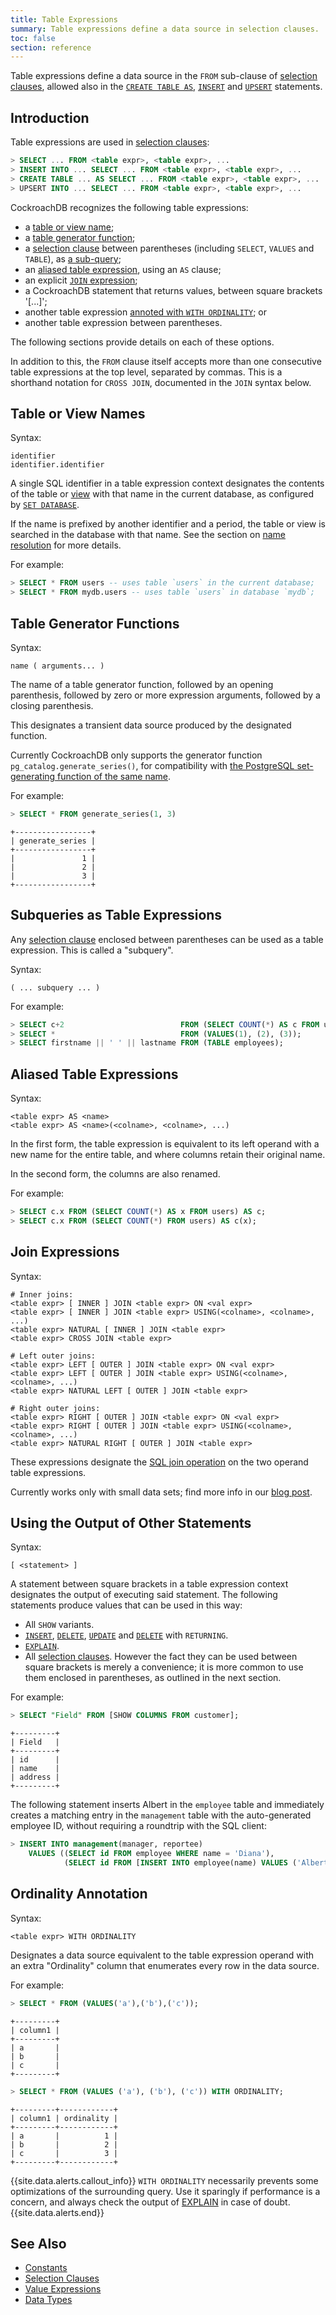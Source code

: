 ```yaml
---
title: Table Expressions
summary: Table expressions define a data source in selection clauses.
toc: false
section: reference
---
```


Table expressions define a data source in the `FROM` sub-clause of
[selection clauses](selection-clauses.html), allowed also in the [`CREATE
TABLE AS`](create-table-as.html), [`INSERT`](insert.html) and
[`UPSERT`](upsert.html) statements.

<div id="toc"></div>

## Introduction

Table expressions are used in [selection clauses](selection-clauses.html):

~~~sql
> SELECT ... FROM <table expr>, <table expr>, ...
> INSERT INTO ... SELECT ... FROM <table expr>, <table expr>, ...
> CREATE TABLE ... AS SELECT ... FROM <table expr>, <table expr>, ...
> UPSERT INTO ... SELECT ... FROM <table expr>, <table expr>, ...
~~~

CockroachDB recognizes the following table expressions:

- a [table or view name](#table-or-view-names);
- a [table generator function](#table-generator-functions);
- a [selection clause](selection-clauses.html) between parentheses (including
  `SELECT`, `VALUES` and `TABLE`), as [a
  sub-query](#subqueries-as-table-expressions);
- an [aliased table expression](#aliased-table-expressions), using an `AS` clause;
- an explicit [`JOIN` expression](#join-expressions);
- a CockroachDB statement that returns values, between square brackets '[...]';
- another table expression [annoted with `WITH ORDINALITY`](#ordinality-annotation); or
- another table expression between parentheses.

The following sections provide details on each of these options.

In addition to this, the `FROM` clause itself accepts more than one
consecutive table expressions at the top level, separated by
commas. This is a shorthand notation for `CROSS JOIN`, documented in
the `JOIN` syntax below.

## Table or View Names

Syntax:

~~~
identifier
identifier.identifier
~~~

A single SQL identifier in a table expression context designates
the contents of the table or [view](views.html) with that name
in the current database, as configured by [`SET DATABASE`](set-vars.html).

If the name is prefixed by another identifier and a period, the table
or view is searched in the database with that name. See the section on
[name resolution](sql-name-resolution.html) for more details.

For example:

~~~sql
> SELECT * FROM users -- uses table `users` in the current database;
> SELECT * FROM mydb.users -- uses table `users` in database `mydb`;
~~~

## Table Generator Functions

Syntax:

~~~
name ( arguments... )
~~~

The name of a table generator function, followed by an opening
parenthesis, followed by zero or more expression arguments, followed
by a closing parenthesis.

This designates a transient data source produced by the designated
function.

Currently CockroachDB only supports the generator function
`pg_catalog.generate_series()`, for compatibility with
[the PostgreSQL set-generating function of the same name](https://www.postgresql.org/docs/9.6/static/functions-srf.html).

For example:

~~~sql
> SELECT * FROM generate_series(1, 3)
~~~
~~~
+-----------------+
| generate_series |
+-----------------+
|               1 |
|               2 |
|               3 |
+-----------------+
~~~

## Subqueries as Table Expressions

Any [selection clause](selection-clauses.html) enclosed between parentheses
can be used as a table expression. This is called a "subquery".

Syntax:

~~~
( ... subquery ... )
~~~

For example:

~~~sql
> SELECT c+2                          FROM (SELECT COUNT(*) AS c FROM users);
> SELECT *                            FROM (VALUES(1), (2), (3));
> SELECT firstname || ' ' || lastname FROM (TABLE employees);
~~~

## Aliased Table Expressions

Syntax:

~~~
<table expr> AS <name>
<table expr> AS <name>(<colname>, <colname>, ...)
~~~

In the first form, the table expression is equivalent to its left operand
with a new name for the entire table, and where columns retain their original name.

In the second form, the columns are also renamed.

For example:

~~~sql
> SELECT c.x FROM (SELECT COUNT(*) AS x FROM users) AS c;
> SELECT c.x FROM (SELECT COUNT(*) FROM users) AS c(x);
~~~

## Join Expressions

Syntax:

~~~ shell
# Inner joins:
<table expr> [ INNER ] JOIN <table expr> ON <val expr>
<table expr> [ INNER ] JOIN <table expr> USING(<colname>, <colname>, ...)
<table expr> NATURAL [ INNER ] JOIN <table expr>
<table expr> CROSS JOIN <table expr>

# Left outer joins:
<table expr> LEFT [ OUTER ] JOIN <table expr> ON <val expr>
<table expr> LEFT [ OUTER ] JOIN <table expr> USING(<colname>, <colname>, ...)
<table expr> NATURAL LEFT [ OUTER ] JOIN <table expr>

# Right outer joins:
<table expr> RIGHT [ OUTER ] JOIN <table expr> ON <val expr>
<table expr> RIGHT [ OUTER ] JOIN <table expr> USING(<colname>, <colname>, ...)
<table expr> NATURAL RIGHT [ OUTER ] JOIN <table expr>
~~~

These expressions designate the
[SQL join operation](https://en.wikipedia.org/wiki/Join_(SQL)) on the
two operand table expressions.

Currently works only with small data sets; find more info in our [blog post](https://www.cockroachlabs.com/blog/cockroachdbs-first-join/).

## Using the Output of Other Statements

Syntax:

~~~
[ <statement> ]
~~~

A statement between square brackets in a table expression context
designates the output of executing said statement. The following
statements produce values that can be used in this way:

- All `SHOW` variants.
- [`INSERT`](insert.html), [`DELETE`](delete.html),
  [`UPDATE`](update.html) and [`DELETE`](delete.html) with
  `RETURNING`.
- [`EXPLAIN`](explain.html).
- All [selection clauses](selection-clauses.html). However the fact they can
  be used between square brackets is merely a convenience; it is more
  common to use them enclosed in parentheses, as outlined in the next
  section.

For example:

~~~sql
> SELECT "Field" FROM [SHOW COLUMNS FROM customer];
~~~
~~~
+---------+
| Field   |
+---------+
| id      |
| name    |
| address |
+---------+
~~~

The following statement inserts Albert in the `employee` table and
immediately creates a matching entry in the `management` table with the
auto-generated employee ID, without requiring a roundtrip with the SQL
client:

~~~sql
> INSERT INTO management(manager, reportee)
    VALUES ((SELECT id FROM employee WHERE name = 'Diana'),
            (SELECT id FROM [INSERT INTO employee(name) VALUES ('Albert') RETURNING id]));
~~~

## Ordinality Annotation

Syntax:

~~~
<table expr> WITH ORDINALITY
~~~

Designates a data source equivalent to the table expression operand with
an extra "Ordinality" column that enumerates every row in the data source.

For example:

~~~sql
> SELECT * FROM (VALUES('a'),('b'),('c'));
~~~
~~~
+---------+
| column1 |
+---------+
| a       |
| b       |
| c       |
+---------+
~~~

~~~sql
> SELECT * FROM (VALUES ('a'), ('b'), ('c')) WITH ORDINALITY;
~~~
~~~
+---------+------------+
| column1 | ordinality |
+---------+------------+
| a       |          1 |
| b       |          2 |
| c       |          3 |
+---------+------------+
~~~

{{site.data.alerts.callout_info}}
<code>WITH ORDINALITY</code> necessarily prevents some optimizations of the
surrounding query. Use it sparingly if performance is a concern, and
always check the output of <a href="explain.html">EXPLAIN</a> in case of doubt.
{{site.data.alerts.end}}

## See Also

- [Constants](sql-constants.html)
- [Selection Clauses](selection-clauses.html)
- [Value Expressions](sql-expressions.html)
- [Data Types](data-types.html)
